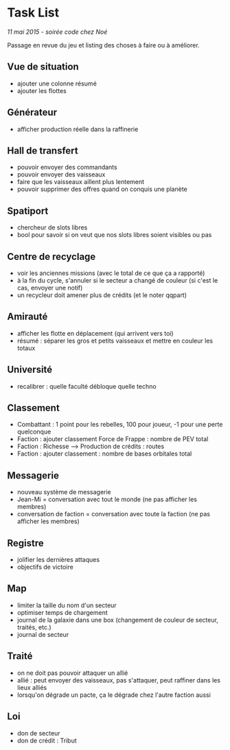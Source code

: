 # Task List

*11 mai 2015 - soirée code chez Noé*

Passage en revue du jeu et listing des choses à faire ou à améliorer.

## Vue de situation

- ajouter une colonne résumé
- ajouter les flottes

## Générateur

- afficher production réelle dans la raffinerie

## Hall de transfert

- pouvoir envoyer des commandants
- pouvoir envoyer des vaisseaux
- faire que les vaisseaux aillent plus lentement
- pouvoir supprimer des offres quand on conquis une planète

## Spatiport

- chercheur de slots libres
- bool pour savoir si on veut que nos slots libres soient visibles ou pas

## Centre de recyclage

- voir les anciennes missions (avec le total de ce que ça a rapporté)
- à la fin du cycle, s'annuler si le secteur a changé de couleur (si c'est le cas, envoyer une notif)
- un recycleur doit amener plus de crédits (et le noter qqpart)

## Amirauté

- afficher les flotte en déplacement (qui arrivent vers toi)
- résumé : séparer les gros et petits vaisseaux et mettre en couleur les totaux

## Université

- recalibrer : quelle faculté débloque quelle techno

## Classement

- Combattant : 1 point pour les rebelles, 100 pour joueur, -1 pour une perte quelconque
- Faction : ajouter classement Force de Frappe : nombre de PEV total
- Faction : Richesse --> Production de crédits : routes
- Faction : ajouter classement : nombre de bases orbitales total

## Messagerie

- nouveau système de messagerie
- Jean-Mi = conversation avec tout le monde (ne pas afficher les membres)
- conversation de faction = conversation avec toute la faction (ne pas afficher les membres)

## Registre

- jolifier les dernières attaques
- objectifs de victoire

## Map

- limiter la taille du nom d'un secteur
- optimiser temps de chargement
- journal de la galaxie dans une box (changement de couleur de secteur, traités, etc.)
- journal de secteur

## Traité

- on ne doit pas pouvoir attaquer un allié
- allié : peut envoyer des vaisseaux, pas s'attaquer, peut raffiner dans les lieux alliés
- lorsqu'on dégrade un pacte, ça le dégrade chez l'autre faction aussi

## Loi

- don de secteur
- don de crédit : Tribut

